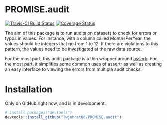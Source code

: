 
<!-- README.md is generated from README.Rmd. Please edit that file -->
PROMISE.audit
=============

[![Travis-CI Build Status](https://travis-ci.org/lwjohnst86/PROMISE.audit.svg?branch=master)](https://travis-ci.org/lwjohnst86/PROMISE.audit) [![Coverage Status](https://img.shields.io/codecov/c/github/lwjohnst86/PROMISE.audit/master.svg)](https://codecov.io/github/lwjohnst86/PROMISE.audit?branch=master)

The aim of this package is to run audits on datasets to check for errors or typos in values. For instance, with a column called MonthsPerYear, the values should be integers that go from 1 to 12. If there are violations to this pattern, the values need to be investigated at the raw data source.

For the most part, this audit package is a thin wrapper around [assertr](https://cran.r-project.org/web/packages/assertr/vignettes/assertr.html). For the most part, it simplifies some common uses of assertr as well as creating an easy interface to viewing the errors from multiple audit checks.

Installation
============

Only on GitHub right now, and is in development.

``` r
# install.packages("devtools")
devtools::install_github("lwjohnst86/PROMISE.audit")
```
